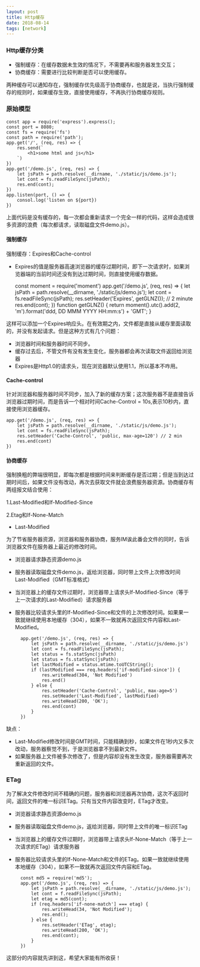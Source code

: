 ```yaml
---
layout: post
title: Http缓存
date: 2018-08-14
tags: [network]
---
```


### Http缓存分类

- 强制缓存：在缓存数据未生效的情况下，不需要再和服务器发生交互；
- 协商缓存：需要进行比较判断是否可以使用缓存。

两种缓存可以通知存在，强制缓存优先级高于协商缓存，也就是说，当执行强制缓存的规则时，如果缓存生效，直接使用缓存，不再执行协商缓存规则。

### 原始模型

    const app = require('express').express();
    const port = 8080;
    const fs = require('fs')
    const path = require('path');
    app.get('/', (req, res) => {
        res.send(`
            <h1>some html and js</h1>
        `)
    })
    app.get('/demo.js', (req, res) => {
        let jsPath = path.resolve(__dirname, './static/js/demo.js');
        let cont = fs.readFileSync(jsPath);
        res.end(cont);
    })
    app.listen(port, () => {
        consol.log('listen on ${port})
    })


上面代码是没有缓存的，每一次都会重新请求一个完全一样的代码，这样会造成很多资源的浪费（每次都请求，读取磁盘文件demo.js）。

#### 强制缓存

强制缓存：Expires和Cache-control

- Expires的值是服务器高速浏览器的缓存过期时间，即下一次请求时，如果浏览器端的当前时间还没有到达过期时间，则直接使用缓存数据。

    const moment = require('moment')
    app.get('/demo.js', (req, res) => {
        let jsPath = path.resolve(__dirname, './static/js/demo.js');
        let cont = fs.readFileSync(jsPath);
        res.setHeader('Expires', getGLNZ()); // 2 minute
        res.end(cont);
    })
    function getGLNZ() {
        return moment().utc().add(2, 'm').format('ddd, DD MMM YYYY HH:mm:s') + 'GMT';
    }

这样可以添加一个Expires响应头。在有效期之内，文件都是直接从缓存里面读取的，并没有发起请求。但是这种方式有几个问题：

- 浏览器时间和服务器时间不同步。
- 缓存过去后，不管文件有没有发生变化，服务器都会再次读取文件返回给浏览器
- Expires是Http1.0的请求头，现在浏览器默认使用1.1，所以基本不咋用。

#### Cache-control

针对浏览器和服务器时间不同步，加入了新的缓存方案；这次服务器不是直接告诉浏览器过期时间，而是告诉一个相对时间Cache-Control = 10s,表示10秒内，直接使用浏览器缓存。

    app.get('/demo.js', (req, res) => {
        let jsPath = path.resolve(__dirname, './static/js/demo.js');
        let cont = fs.readFileSync(jsPath);
        res.setHeader('Cache-Control', 'public, max-age=120') // 2 min 
        res.end(cont)
    })


#### 协商缓存

强制换粗的弊端很明显，即每次都是根据时间来判断缓存是否过期；但是当到达过期时间后，如果文件没有改动，再次去获取文件就会浪费服务器资源。协商缓存有两组报文结合使用：

1.Last-Modified和If-Modified-Since

2.Etag和If-None-Match

- Last-Modified

为了节省服务器资源，浏览器和服务器协商，服务IM诶此番会文件的同时，告诉浏览器文件在服务器上最近的修改时间。

- 浏览器请求静态资源demo.js
- 服务器读取磁盘文件demo.js，返给浏览器，同时带上文件上次修改时间 Last-Modified（GMT标准格式）
- 当浏览器上的缓存文件过期时，浏览器带上请求头If-Modified-Since（等于上一次请求的Last-Modified）请求服务器
- 服务器比较请求头里的If-Modified-Since和文件的上次修改时间。如果果一致就继续使用本地缓存（304），如果不一致就再次返回文件内容和Last-Modified。


        app.get('/demo.js', (req, res) => {
            let jsPath = path.resolve(__dirname, './static/js/demo.js')
            let cont = fs.readFileSync(jsPath);
            let status = fs.statSync(jsPath)
            let status = fs.statSync(jsPath);
            let lastModified = status.mtime.toUTCString();
            if (lastModified === req.headers['if-modified-since']) {
                res.writeHead(304, 'Not Modified')
                res.end()
            } else {
                res.setHeader('Cache-Control', 'public, max-age=5')
                res.setHeader('Last-Modified', lastModified)
                res.writeHead(200, 'OK');
                res.end(cont)
            }
        })

缺点：

- Last-Modified修改时间是GMT时间，只能精确到秒，如果文件在1秒内又多次改动，服务器察觉不到，于是浏览器拿不到最新文件。
- 如果服务器上文件被多次修改了，但是内容却没有发生改变，服务器需要再次重新返回的文件。

### ETag

为了解决文件修改时间不精确的问题，服务器和浏览器再次协商，这次不返回时间，返回文件的唯一标识ETag。只有当文件内容改变时，ETag才改变。

- 浏览器请求静态资源demo.js
- 服务器读取磁盘文件demo.js，返给浏览器，同时带上文件的唯一标识ETag
- 当浏览器上的缓存文件过期时，浏览器带上请求头If-None-Match（等于上一次请求的ETag）请求服务器
- 服务器比较请求头里的If-None-Match和文件的ETag。如果一致就继续使用本地缓存（304），如果不一致就再次返回文件内容和ETag。


        const md5 = require('md5');
        app.get('/demo.js', (req, res) => {
            let jsPath = path.resolve(__dirname, './static/js/demo.js');
            let cont = f.readFileSync(jsPath);
            let etag = md5(cont);
            if (req.headers['if-none-match'] === etag) {
                res.writeHead(34, 'Not Modified');
                res.end();
            } else {
                res.setHeader('ETag', etag);
                res.writeHead(200, 'OK');
                res.end(cont);
            }
        })

这部分的内容就先讲到这，希望大家能有所收获！